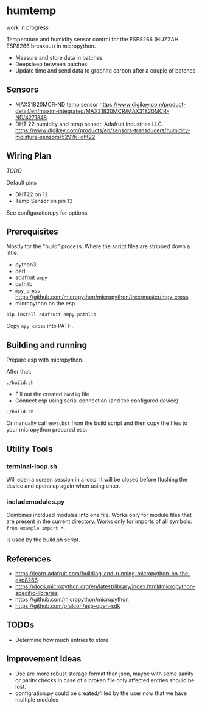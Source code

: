
# humtemp

work in progress

Temperature and humidity sensor control for the ESP8266 (HUZZAH ESP8266 breakout) in micropython.

 - Measure and store data in batches
 - Deepsleep between batches
 - Update time and send data to graphite carbon after a couple of batches

## Sensors

 - MAX31820MCR-ND temp sensor https://www.digikey.com/product-detail/en/maxim-integrated/MAX31820MCR/MAX31820MCR-ND/4271348
 - DHT 22 humidity and temp sensor, Adafruit Industries LLC https://www.digikey.com/products/en/sensors-transducers/humidity-moisture-sensors/529?k=dht22

## Wiring Plan

_TODO_

Default pins

 - DHT22 on 12
 - Temp Sensor on pin 13

See configuration.py for options.

## Prerequisites

Mostly for the "build" process. Where the script files are stripped down a little.

 - python3
 - perl
 - adafruit `ampy`
 - pathlib
 - `mpy_cross` https://github.com/micropython/micropython/tree/master/mpy-cross
 - micropython on the esp 

`pip install adafruit-ampy pathlib`

Copy `mpy_cross` into PATH.

## Building and running

Prepare esp with micropython.

After that:

```
./build.sh
```

 - Fill out the created `config` file
 - Connect esp using serial connection (and the configured device)

```
./build.sh
```

Or manually call `envsubst` from the build script and then copy the files to your micropython
prepared esp.

## Utility Tools

### terminal-loop.sh

Will open a screen session in a loop. It will be closed before flushing
the device and opens up again when using enter.

### includemodules.py

Combines incldued modules into one file. Works only for module files
that are present in the current directory. Works only for imports
of all symbols: `from example import *`.

Is used by the build.sh script.

## References

 - https://learn.adafruit.com/building-and-running-micropython-on-the-esp8266
 - https://docs.micropython.org/en/latest/library/index.html#micropython-specific-libraries
 - https://github.com/micropython/micropython
 - https://github.com/pfalcon/esp-open-sdk

## TODOs

 - Determine how much entries to store

## Improvement Ideas

 - Use are more robust storage format than json, maybe with some sanity or parity checks
   In case of a broken file only affected entries should be lost.
 - configration.py could be created/filled by the user now that we have multiple modules

